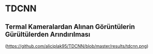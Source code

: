 # TDCNN
## Termal Kameralardan Alınan Görüntülerin Gürültülerden Arındırılması
(https://github.com/aliciplak95/TDCNN/blob/master/results/tdcnn.png)
